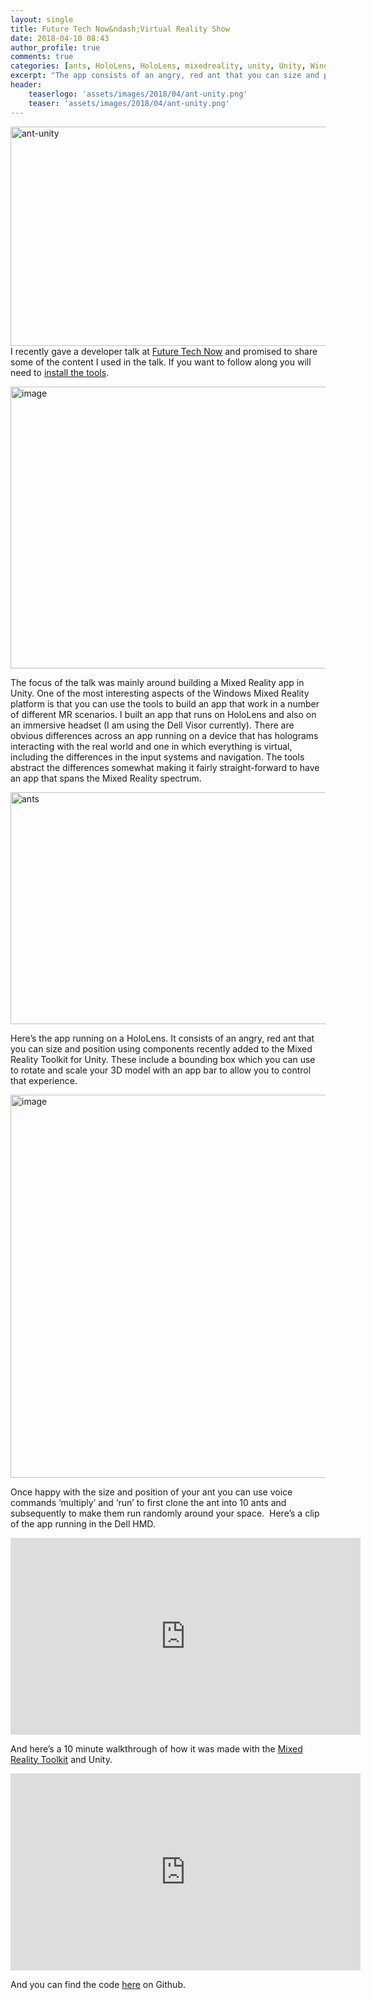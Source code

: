 ```yaml
---
layout: single
title: Future Tech Now&ndash;Virtual Reality Show
date: 2018-04-10 08:43
author_profile: true
comments: true
categories: [ants, HoloLens, HoloLens, mixedreality, unity, Unity, Windows Mixed Reality]
excerpt: "The app consists of an angry, red ant that you can size and position using components recently added to the Mixed Reality Toolkit for Unity. These include a bounding box which you can use to rotate and scale your 3D model with an app bar to allow you to control that experience..."
header:
    teaserlogo: 'assets/images/2018/04/ant-unity.png'
    teaser: 'assets/images/2018/04/ant-unity.png'
---
```

<p><a href="{{ site.baseurl }}/assets/images/2018/04/ant-unity.png"><img width="670" height="351" title="ant-unity" style="display: inline; background-image: none;" alt="ant-unity" src="{{ site.baseurl }}/assets/images/2018/04/ant-unity_thumb.png" border="0"></a>I recently gave a developer talk at <a href="https://futuretechnow.co.uk/" target="_blank">Future Tech Now</a> and promised to share some of the content I used in the talk. If you want to follow along you will need to <a href="https://docs.microsoft.com/en-us/windows/mixed-reality/install-the-tools" target="_blank">install the tools</a>.</p><p><a href="{{ site.baseurl }}/assets/images/2018/04/image.png"><img width="670" height="451" title="image" style="display: inline; background-image: none;" alt="image" src="{{ site.baseurl }}/assets/images/2018/04/image_thumb.png" border="0"></a></p><p>The focus of the talk was mainly around building a Mixed Reality app in Unity. One of the most interesting aspects of the Windows Mixed Reality platform is that you can use the tools to build an app that work in a number of different MR scenarios. I built an app that runs on HoloLens and also on an immersive headset (I am using the Dell Visor currently). There are obvious differences across an app running on a device that has holograms interacting with the real world and one in which everything is virtual, including the differences in the input systems and navigation. The tools abstract the differences somewhat making it fairly straight-forward to have an app that spans the Mixed Reality spectrum.</p><p><a href="{{ site.baseurl }}/assets/images/2018/04/ants.jpg"><img width="656" height="371" title="ants" style="display: inline; background-image: none;" alt="ants" src="{{ site.baseurl }}/assets/images/2018/04/ants_thumb.jpg" border="0"></a></p><p>Here’s the app running on a HoloLens. It consists of an angry, red ant that you can size and position using components recently added to the Mixed Reality Toolkit for Unity. These include a bounding box which you can use to rotate and scale your 3D model with an app bar to allow you to control that experience.</p><p><a href="{{ site.baseurl }}/assets/images/2018/04/image-1.png"><img width="542" height="613" title="image" style="display: inline; background-image: none;" alt="image" src="{{ site.baseurl }}/assets/images/2018/04/image_thumb-1.png" border="0"></a></p><p>Once happy with the size and position of your ant you can use voice commands ‘multiply’ and ‘run’ to first clone the ant into 10 ants and subsequently to make them run randomly around your space.&nbsp; Here’s a clip of the app running in the Dell HMD.</p><p><iframe width="560" height="315" src="https://www.youtube.com/embed/4ja01EjRTlk?ecver=1" frameborder="0" allowfullscreen="" allow="autoplay; encrypted-media"></iframe></p><p>And here’s a 10 minute walkthrough of how it was made with the <a href="https://github.com/Microsoft/MixedRealityToolkit-Unity" target="_blank">Mixed Reality Toolkit</a> and Unity.</p><p><iframe width="560" height="315" src="https://www.youtube.com/embed/Wp8Pk5nGYWk?ecver=1" frameborder="0" allowfullscreen="" allow="autoplay; encrypted-media"></iframe></p><p>And you can find the code <a href="https://github.com/peted70/VRShowDemo" target="_blank">here</a> on Github.</p>

